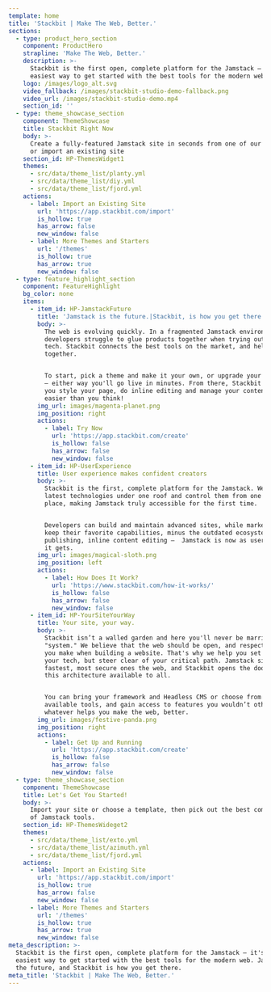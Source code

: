 ```yaml
---
template: home
title: 'Stackbit | Make The Web, Better.'
sections:
  - type: product_hero_section
    component: ProductHero
    strapline: 'Make The Web, Better.'
    description: >-
      Stackbit is the first open, complete platform for the Jamstack — it's the
      easiest way to get started with the best tools for the modern web.
    logo: /images/logo_alt.svg
    video_fallback: /images/stackbit-studio-demo-fallback.png
    video_url: /images/stackbit-studio-demo.mp4
    section_id: ''
  - type: theme_showcase_section
    component: ThemeShowcase
    title: Stackbit Right Now
    body: >-
      Create a fully-featured Jamstack site in seconds from one of our themes,
      or import an existing site
    section_id: HP-ThemesWidget1
    themes:
      - src/data/theme_list/planty.yml
      - src/data/theme_list/diy.yml
      - src/data/theme_list/fjord.yml
    actions:
      - label: Import an Existing Site
        url: 'https://app.stackbit.com/import'
        is_hollow: true
        has_arrow: false
        new_window: false
      - label: More Themes and Starters
        url: '/themes'
        is_hollow: true
        has_arrow: true
        new_window: false
  - type: feature_highlight_section
    component: FeatureHighlight
    bg_color: none
    items:
      - item_id: HP-JamstackFuture
        title: 'Jamstack is the future.|Stackbit, is how you get there.'
        body: >-
          The web is evolving quickly. In a fragmented Jamstack environment,
          developers struggle to glue products together when trying out the latest
          tech. Stackbit connects the best tools on the market, and helps them play
          together.


          To start, pick a theme and make it your own, or upgrade your existing site
          — either way you'll go live in minutes. From there, Stackbit Studio helps
          you style your page, do inline editing and manage your content. It's
          easier than you think!
        img_url: images/magenta-planet.png
        img_position: right
        actions:
          - label: Try Now
            url: 'https://app.stackbit.com/create'
            is_hollow: false
            has_arrow: false
            new_window: false
      - item_id: HP-UserExperience
        title: User experience makes confident creators
        body: >-
          Stackbit is the first, complete platform for the Jamstack. We bring the
          latest technologies under one roof and control them from one central
          place, making Jamstack truly accessible for the first time.


          Developers can build and maintain advanced sites, while marketers get to
          keep their favorite capabilities, minus the outdated ecosystems. Styling,
          publishing, inline content editing —  Jamstack is now as user friendly as
          it gets.
        img_url: images/magical-sloth.png
        img_position: left
        actions:
          - label: How Does It Work?
            url: 'https://www.stackbit.com/how-it-works/'
            is_hollow: false
            has_arrow: false
            new_window: false
      - item_id: HP-YourSiteYourWay
        title: Your site, your way.
        body: >-
          Stackbit isn’t a walled garden and here you'll never be married to a
          "system." We believe that the web should be open, and respect the choices
          you make when building a website. That's why we help you set up and manage
          your tech, but steer clear of your critical path. Jamstack sites are the
          fastest, most secure ones the web, and Stackbit opens the door and makes
          this architecture available to all.


          You can bring your framework and Headless CMS or choose from the best
          available tools, and gain access to features you wouldn’t otherwise —
          whatever helps you make the web, better.
        img_url: images/festive-panda.png
        img_position: right
        actions:
          - label: Get Up and Running
            url: 'https://app.stackbit.com/create'
            is_hollow: false
            has_arrow: false
            new_window: false
  - type: theme_showcase_section
    component: ThemeShowcase
    title: Let's Get You Started!
    body: >-
      Import your site or choose a template, then pick out the best combination
      of Jamstack tools.
    section_id: HP-ThemesWideget2
    themes:
      - src/data/theme_list/exto.yml
      - src/data/theme_list/azimuth.yml
      - src/data/theme_list/fjord.yml
    actions:
      - label: Import an Existing Site
        url: 'https://app.stackbit.com/import'
        is_hollow: true
        has_arrow: false
        new_window: false
      - label: More Themes and Starters
        url: '/themes'
        is_hollow: true
        has_arrow: true
        new_window: false
meta_description: >-
  Stackbit is the first open, complete platform for the Jamstack — it's the
  easiest way to get started with the best tools for the modern web. Jamstack is
  the future, and Stackbit is how you get there.
meta_title: 'Stackbit | Make The Web, Better.'
---
```

